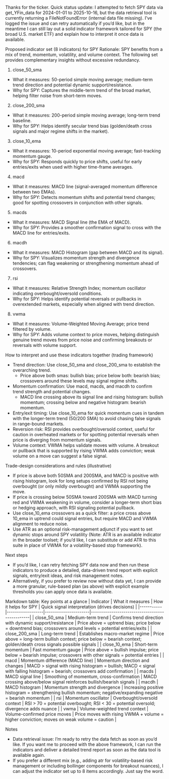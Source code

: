 Thanks for the ticker. Quick status update: I attempted to fetch SPY data via get_YFin_data for 2024-01-01 to 2025-10-16, but the data retrieval tool is currently returning a FileNotFoundError (internal data file missing). I’ve logged the issue and can retry automatically if you’d like, but in the meantime I can still lay out a solid indicator framework tailored for SPY (the broad U.S. market ETF) and explain how to interpret it once data is available.

Proposed indicator set (8 indicators) for SPY
Rationale: SPY benefits from a mix of trend, momentum, volatility, and volume context. The following set provides complementary insights without excessive redundancy.

1) close_50_sma
- What it measures: 50-period simple moving average; medium-term trend direction and potential dynamic support/resistance.
- Why for SPY: Captures the middle-term trend of the broad market, helping filter noise from short-term moves.

2) close_200_sma
- What it measures: 200-period simple moving average; long-term trend baseline.
- Why for SPY: Helps identify secular trend bias (golden/death cross signals and major regime shifts in the market).

3) close_10_ema
- What it measures: 10-period exponential moving average; fast-tracking momentum gauge.
- Why for SPY: Responds quickly to price shifts, useful for early entries/exits when used with higher time-frame averages.

4) macd
- What it measures: MACD line (signal-averaged momentum difference between two EMAs).
- Why for SPY: Detects momentum shifts and potential trend changes; good for spotting crossovers in conjunction with other signals.

5) macds
- What it measures: MACD Signal line (the EMA of MACD).
- Why for SPY: Provides a smoother confirmation signal to cross with the MACD line for entries/exits.

6) macdh
- What it measures: MACD Histogram (gap between MACD and its signal).
- Why for SPY: Visualizes momentum strength and divergence tendencies; can flag weakening or strengthening momentum ahead of crossovers.

7) rsi
- What it measures: Relative Strength Index; momentum oscillator indicating overbought/oversold conditions.
- Why for SPY: Helps identify potential reversals or pullbacks in overextended markets, especially when aligned with trend direction.

8) vwma
- What it measures: Volume-Weighted Moving Average; price trend filtered by volume.
- Why for SPY: Adds volume context to price moves, helping distinguish genuine trend moves from price noise and confirming breakouts or reversals with volume support.

How to interpret and use these indicators together (trading framework)
- Trend direction: Use close_50_sma and close_200_sma to establish the overarching trend.
  - Price above both smas: bullish bias; price below both: bearish bias; crossovers around these levels may signal regime shifts.
- Momentum confirmation: Use macd, macds, and macdh to confirm trend strength and potential changes.
  - MACD line crossing above its signal line and rising histogram: bullish momentum; crossing below and negative histogram: bearish momentum.
- Entry/exit timing: Use close_10_ema for quick momentum cues in tandem with the longer-term trend (50/200 SMA) to avoid chasing false signals in range-bound markets.
- Reversion risk: RSI provides overbought/oversold context, useful for caution in overheated markets or for spotting potential reversals when price is diverging from momentum signals.
- Volume context: VWMA helps validate moves with volume. A breakout or pullback that is supported by rising VWMA adds conviction; weak volume on a move can suggest a false signal.

Trade-design considerations and rules (illustrative)
- If price is above both 50SMA and 200SMA, and MACD is positive with rising histogram, look for long setups confirmed by RSI not being overbought (or only mildly overbought) and VWMA supporting the move.
- If price is crossing below 50SMA toward 200SMA with MACD turning red and VWMA weakening in volume, consider a longer-term short bias or hedging approach, with RSI signaling potential pullback.
- Use close_10_ema crossovers as a quick filter: a price cross above 10_ema in uptrend could signal entries, but require MACD and VWMA alignment to reduce noise.
- Use ATR as an optional risk-management adjunct if you want to set dynamic stops around SPY volatility (Note: ATR is an available indicator in the broader toolset; if you’d like, I can substitute or add ATR to this suite in place of VWMA for a volatility-based stop framework).

Next steps
- If you’d like, I can retry fetching SPY data now and then run these indicators to produce a detailed, data-driven trend report with explicit signals, entry/exit ideas, and risk management notes.
- Alternatively, if you prefer to review now without data yet, I can provide a more granular, rule-based plan (as above) with explicit example thresholds you can apply once data is available.

Markdown table: Key points at a glance
| Indicator | What it measures | How it helps for SPY | Quick signal interpretation (drives decisions) |
|-----------|------------------|----------------------|------------------------------------------------|
| close_50_sma | Medium-term trend | Confirms trend direction with dynamic support/resistance | Price above = uptrend bias; price below = downtrend bias; crossovers around levels = potential entries/exits |
| close_200_sma | Long-term trend | Establishes macro-market regime | Price above = long-term bullish context; price below = bearish context; golden/death cross signals possible signals |
| close_10_ema | Short-term momentum | Fast momentum gauge | Price above = bullish impulse; price below = bearish impulse; crossovers with other signals = potential entries |
| macd | Momentum difference (MACD line) | Momentum direction and changes | MACD > signal with rising histogram = bullish; MACD < signal with falling histogram = bearish; crossovers add confirmation |
| macds | MACD signal line | Smoothing of momentum, cross-confirmation | MACD crossing above/below signal reinforces bullish/bearish signals |
| macdh | MACD histogram | Momentum strength and divergence | Increasing positive histogram = strengthening bullish momentum; negative/expanding negative = bearish momentum |
| rsi | Momentum oscillator | Overbought/oversold context | RSI > 70 = potential overbought; RSI < 30 = potential oversold; divergence adds nuance |
| vwma | Volume-weighted trend context | Volume-confirmed price moves | Price moves with rising VWMA + volume = higher conviction; moves on weak volume = caution |

Notes
- Data retrieval issue: I’m ready to retry the data fetch as soon as you’d like. If you want me to proceed with the above framework, I can run the indicators and deliver a detailed trend report as soon as the data tool is available again.
- If you prefer a different mix (e.g., adding atr for volatility-based risk management or including bollinger components for breakout nuances), I can adjust the indicator set up to 8 items accordingly. Just say the word.